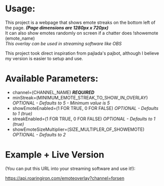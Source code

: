 # Usage:  
This project is a webpage that shows emote streaks on the bottom left of the page. ***(Page dimensions are 1280px x 720px)***  
It can also show emotes randomly on screen if a chatter does !showemote (emote_name)  
*This overlay can be used in streaming software like OBS*  
  
This project took direct inspiration from pajlada's pajbot, although I believe my version is easier to setup and use.  

# Available Parameters:
- channel=(CHANNEL_NAME) ***REQUIRED***
- minStreak=(MINIMUM_EMOTE_STREAK_TO_SHOW_IN_OVERLAY) *OPTIONAL - Defaults to 5 - Minimum value is 5*
- showEmoteEnabled=(1 FOR TRUE, 0 FOR FALSE) *OPTIONAL - Defaults to 1 (true)*
- streakEnabled=(1 FOR TRUE, 0 FOR FALSE) *OPTIONAL - Defaults to 1 (true)*
- showEmoteSizeMultiplier=(SIZE_MULTIPLER_OF_SHOWEMOTE) *OPTIONAL - Defaults to 2*

# Example + Live Version
(You can put this URL into your streaming software and use it!): 

https://api.roaringiron.com/emoteoverlay?channel=forsen
